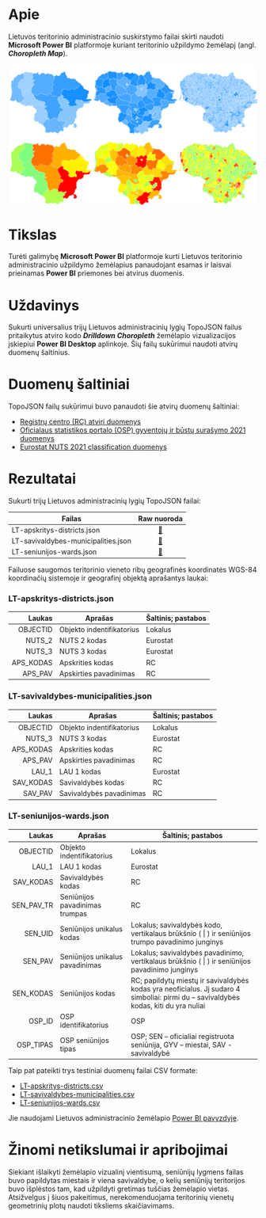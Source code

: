 # Apie
Lietuvos teritorinio administracinio suskirstymo failai skirti naudoti **Microsoft Power BI** platformoje kuriant teritorinio užpildymo žemėlapį (angl. ***Choropleth Map***).

![image](/examples/LT_choropleth_map.png)

# Tikslas
Turėti galimybę **Microsoft Power BI** platformoje kurti Lietuvos teritorinio administracinio užpildymo žemėlapius panaudojant esamas ir laisvai prieinamas **Power BI** priemones bei atvirus duomenis.

# Uždavinys
Sukurti universalius trijų Lietuvos administracinių lygių TopoJSON failus pritaikytus atviro kodo ***Drilldown Choropleth*** žemėlapio vizualizacijos įskiepiui **Power BI Desktop** aplinkoje. Šių failų sukūrimui naudoti atvirų duomenų šaltinius.

# Duomenų šaltiniai
TopoJSON failų sukūrimui buvo panaudoti šie atvirų duomenų šaltiniai:
- [Registrų centro (RC) atviri duomenys](https://www.registrucentras.lt/p/1187)
- [Oficialaus statistikos portalo (OSP) gyventojų ir būstų surašymo 2021 duomenys](https://open-data-ls-osp-sdg.hub.arcgis.com/datasets/46a45e28ef384e69a92afedea49ee421_0)
- [Eurostat NUTS 2021 classification duomenys](https://ec.europa.eu/eurostat/web/nuts/background)

# Rezultatai
Sukurti trijų Lietuvos administracinių lygių TopoJSON failai:

| Failas                              | Raw nuoroda |
|-------------------------------------|:-----------:|
| LT-apskritys-districts.json         | [:link:](https://raw.githubusercontent.com/OfficeGovLT/powerbi-map-lt/main/topojson/LT-apskritys-districts.json) |
| LT-savivaldybes-municipalities.json | [:link:](https://raw.githubusercontent.com/OfficeGovLT/powerbi-map-lt/main/topojson/LT-savivaldybes-municipalities.json) |
| LT-seniunijos-wards.json            | [:link:](https://raw.githubusercontent.com/OfficeGovLT/powerbi-map-lt/main/topojson/LT-seniunijos-wards.json) |

Failuose saugomos teritorinio vieneto ribų geografinės koordinatės WGS-84 koordinačių sistemoje ir geografinį objektą aprašantys laukai:
### LT-apskritys-districts.json
| Laukas    | Aprašas                   | Šaltinis; pastabos |
|----------:|---------------------------|--------------------|
| OBJECTID  | Objekto indentifikatorius | Lokalus            |
| NUTS_2    | NUTS 2 kodas              | Eurostat           |
| NUTS_3    | NUTS 3 kodas              | Eurostat           |
| APS_KODAS | Apskrities kodas          | RC                 |
| APS_PAV   | Apskirties pavadinimas    | RC                 |

### LT-savivaldybes-municipalities.json
| Laukas    | Aprašas                   | Šaltinis; pastabos |
|----------:|---------------------------|--------------------|
| OBJECTID  | Objekto indentifikatorius | Lokalus            |
| NUTS_3    | NUTS 3 kodas              | Eurostat           |
| APS_KODAS | Apskrities kodas          | RC                 |
| APS_PAV   | Apskirties pavadinimas    | RC                 |
| LAU_1     | LAU 1 kodas               | Eurostat           |
| SAV_KODAS | Savivaldybės kodas        | RC                 |
| SAV_PAV   | Savivaldybės pavadinimas  | RC                 |

### LT-seniunijos-wards.json
| Laukas     | Aprašas                         | Šaltinis; pastabos |
|-----------:|---------------------------------|--------------------|
| OBJECTID   | Objekto indentifikatorius       | Lokalus            |
| LAU_1      | LAU 1 kodas                     | Eurostat           |
| SAV_KODAS  | Savivaldybės kodas              | RC                 |
| SEN_PAV_TR | Seniūnijos pavadinimas trumpas  | RC                 |
| SEN_UID    | Seniūnijos unikalus kodas       | Lokalus; savivaldybės kodo, vertikalaus brūkšnio ( \| ) ir seniūnijos trumpo pavadinimo junginys |
| SEN_PAV    | Seniūnijos unikalus pavadinimas | Lokalus; savivaldybės pavadinimo, vertikalaus brūkšnio ( \| ) ir seniūnijos pavadinimo junginys  |
| SEN_KODAS  | Seniūnijos kodas                | RC; papildytų miestų ir savivaldybės kodas yra neoficialus. Jį sudaro 4 simboliai: pirmi du – savivaldybės kodas, kiti du yra nuliai |
| OSP_ID     | OSP identifikatorius            | OSP                                                                                              |
| OSP_TIPAS  | OSP seniūnijos tipas            | OSP; SEN – oficialiai registruota seniūnija, GYV – miestai, SAV - savivaldybė                    |

Taip pat pateikti trys testiniai duomenų failai CSV formate:
- [LT-apskritys-districts.csv](https://raw.githubusercontent.com/OfficeGovLT/powerbi-map-lt/main/testdata/LT-apskritys-districts.csv)
- [LT-savivaldybes-municipalities.csv](https://raw.githubusercontent.com/OfficeGovLT/powerbi-map-lt/main/testdata/LT-savivaldybes-municipalities.csv)
- [LT-seniunijos-wards.csv](https://raw.githubusercontent.com/OfficeGovLT/powerbi-map-lt/main/testdata/LT-seniunijos-wards.csv)

Jie naudojami Lietuvos administracinio žemėlapio [Power BI pavyzdyje](https://github.com/OfficeGovLT/powerbi-map-lt/blob/main/examples/Lietuva%20Choropleth.pbix).

# Žinomi netikslumai ir apribojimai
Siekiant išlaikyti žemėlapio vizualinį vientisumą, seniūnijų lygmens failas buvo papildytas miestais ir viena savivaldybe, o kelių seniūnijų teritorijos buvo išplėstos tam, kad užpildyti gretimas tuščias žemėlapio vietas. Atsižvelgus į šiuos pakeitimus, nerekomenduojama teritorinių vienetų geometrinių plotų naudoti tiksliems skaičiavimams.
